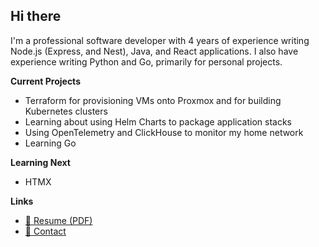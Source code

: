 ## Hi there

I'm a professional software developer with 4 years of experience writing Node.js (Express, and Nest),
Java, and React applications. I also have experience writing Python and Go, primarily for personal projects. 

**Current Projects**
- Terraform for provisioning VMs onto Proxmox and for building Kubernetes clusters
- Learning about using Helm Charts to package application stacks
- Using OpenTelemetry and ClickHouse to monitor my home network
- Learning Go

**Learning Next**
- HTMX

**Links**
- [📄 Resume (PDF)](./resume/resume.pdf)
- [📧 Contact](mailto:jonathan_swanson99@pm.me)

